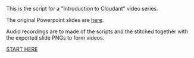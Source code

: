 This is the script for a "Introduction to Cloudant" video series.

The original Powerpoint slides are [here](https://ibm.ent.box.com/folder/60262286511).

Audio recordings are to made of the scripts and the stitched together with the exported slide PNGs to form videos.

[START HERE](./Part&#32;01&#32;-&#32;What&#32;is&#32;Cloudant.md) 